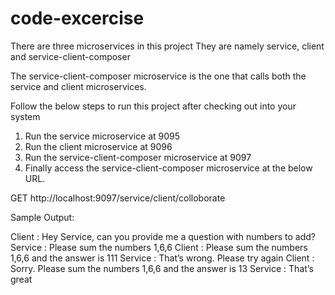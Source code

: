 # code-excercise

There are three microservices in this project
They are namely service, client and service-client-composer

The service-client-composer microservice is the one that calls both the service and client microservices.

Follow the below steps to run this project after checking out into your system

1. Run the service microservice at 9095
2. Run the client microservice at 9096
3. Run the service-client-composer microservice at 9097
4. Finally access the service-client-composer microservice at the below URL.

GET http://localhost:9097/service/client/colloborate

Sample Output:

Client : Hey Service, can you provide me a question with numbers to add?
Service : Please sum the numbers 1,6,6
Client : Please sum the numbers 1,6,6 and the answer is 111
Service : That’s wrong. Please try again
Client : Sorry. Please sum the numbers 1,6,6 and the answer is 13
Service : That’s great




